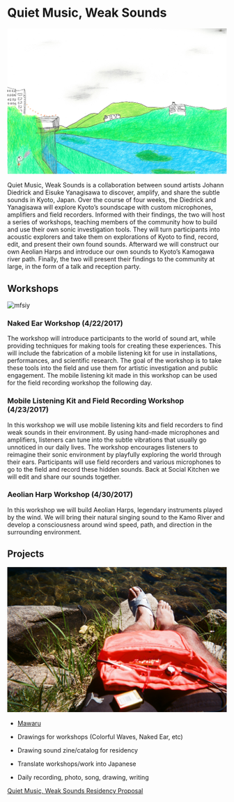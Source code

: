 # Quiet Music, Weak Sounds

![qmws](qmws.jpg?raw=true "qmws")

Quiet Music, Weak Sounds is a collaboration between sound artists Johann Diedrick and Eisuke Yanagisawa to discover, amplify, and share the subtle sounds in Kyoto, Japan. Over the course of four weeks, the Diedrick and Yanagisawa will explore Kyoto’s soundscape with custom microphones, amplifiers and field recorders. Informed with their findings, the two will host a series of workshops, teaching members of the community how to build and use their own sonic investigation tools. They will turn participants into acoustic explorers and take them on explorations of Kyoto to find, record, edit, and present their own found sounds. Afterward we will construct our own Aeolian Harps and introduce our own sounds to Kyoto’s Kamogawa river path. Finally, the two will present their findings to the community at large, in the form of a talk and reception party.

## Workshops

![mfsiy](http://www.johanndiedrick.com/static/img/myfavoritesoundisyou1.jpg)

### Naked Ear Workshop (4/22/2017) 
The workshop will introduce participants to the world of sound art, while providing techniques for making tools for creating these experiences. This will include the fabrication of a mobile listening kit for use in installations, performances, and scientific research. The goal of the workshop is to take these tools into the field and use them for artistic investigation and public engagement. The mobile listening kit made in this workshop can be used for the field recording workshop the following day. 

### Mobile Listening Kit and Field Recording Workshop (4/23/2017)
In this workshop we will use mobile listening kits and field recorders to find weak sounds in their environment. By using hand-made microphones and amplifiers, listeners can tune into the subtle vibrations that usually go unnoticed in our daily lives. The workshop encourages listeners to reimagine their sonic environment by playfully exploring the world through their ears. Participants will use field recorders and various microphones to go to the field and record these hidden sounds. Back at Social Kitchen we will edit and share our sounds together.

### Aeolian Harp Workshop (4/30/2017)
In this workshop we will build Aeolian Harps, legendary instruments played by the wind. We will bring their natural singing sound to the Kamo River and develop a consciousness around wind speed, path, and direction in the surrounding environment.


## Projects

![iii](https://raw.githubusercontent.com/jdiedrick/iiitkaeswmhhvioow/master/site/diptychs/raeseries/rae3/rae_lakes_afternoon/rae_lakes_afternoon-1.jpg)

- [Mawaru](https://github.com/jdiedrick/mawaru)

- Drawings for workshops (Colorful Waves, Naked Ear, etc)

- Drawing sound zine/catalog for residency

- Translate workshops/work into Japanese

- Daily recording, photo, song, drawing, writing

[Quiet Music, Weak Sounds Residency Proposal](https://docs.google.com/document/d/1286MGqH7eeQcaRNZjvp4SeOwq9juaScrVziQt5N3U64/edit?usp=sharing)
